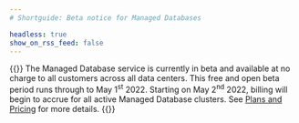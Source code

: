 ```yaml
---
# Shortguide: Beta notice for Managed Databases

headless: true
show_on_rss_feed: false
---
```


{{<note>}}
The Managed Database service is currently in beta and available at no charge to all customers across all data centers. This free and open beta period runs through to May 1<sup>st</sup> 2022. Starting on May 2<sup>nd</sup> 2022, billing will begin to accrue for all active Managed Database clusters. See [Plans and Pricing](/docs/products/databases/managed-databases/#plans-and-pricing) for more details.
{{</note>}}